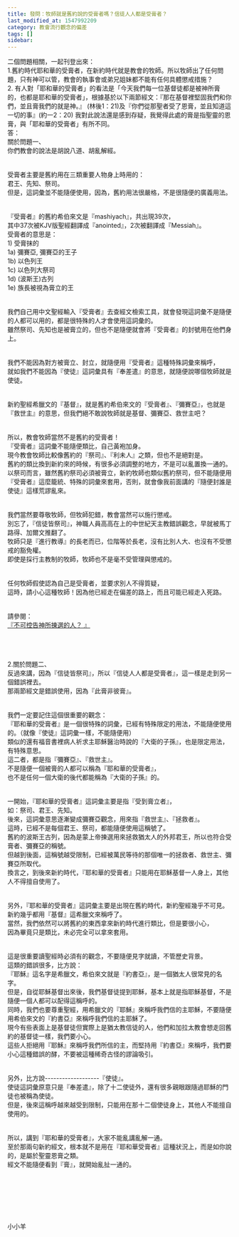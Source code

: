 ```yaml
---
title: 發問：牧師就是舊約說的受膏者嗎？信徒人人都是受膏者？
last_modified_at: 1547992209
category: 教會流行觀念的偏差
tags: []
sidebar: 
---
```


<p>二個問題相關，一起刊登出來：<br/>1.舊約時代耶和華的受膏者，在新約時代就是教會的牧師。所以牧師出了任何問題，只有神可以管，教會的執事會或弟兄姐妹都不能有任何具體懲戒措施？<br/>2. 有人對「耶和華的受膏者」的看法是「今天我們每一位基督徒都是被神所膏的，也都是耶和華的受膏者」，根據基於以下兩節經文：『那在基督裡堅固我們和你們，並且膏我們的就是神。』 (林後1：21)及『你們從那聖者受了恩膏，並且知道這一切的事』(約一2：20)  我對此說法還是感到存疑，我覺得此處的膏是指聖靈的恩膏，與「耶和華的受膏者」有所不同。 <!--more--><br/>答：<br/>關於問題一、<br/>你們教會的說法是胡說八道、胡亂解經。<br/><br/> <br/>受膏者主要是舊約用在三類重要人物身上時用的：<br/>君王、先知、祭司。<br/>但是，這詞彙並不能隨便使用，因為，舊約用法很嚴格，不是很隨便的廣義用法。<br/><br/><br/>『受膏者』的舊約希伯來文是『mashiyach』，共出現39次，<br/>其中37次被KJV版聖經翻譯成『anointed』，2次被翻譯成『Messiah』。<br/>受膏者的意思是：<br/>1) 受膏抹的<br/>   1a) 彌賽亞, 彌賽亞的王子<br/>   1b) 以色列王<br/>   1c) 以色列大祭司<br/>   1d) (波斯王)古列<br/>   1e) 族長被視為膏立的王<br/><br/><br/>我們自己用中文聖經輸入『受膏者』去查經文檢索工具，就會發現這詞彙不是隨便的人都可以用的，都是很特殊的人才會使用這詞彙的。<br/>雖然祭司、先知也是被膏立的，但也不是隨便就會將『受膏者』的封號用在他們身上。<br/><br/><br/>我們不能因為對方被膏立、封立，就隨便用『受膏者』這種特殊詞彙來稱呼，<br/>就如我們不能因為『使徒』這詞彙具有『奉差遣』的意思，就隨便說哪個牧師就是使徒。<br/><br/><br/>新約聖經希臘文的『基督』，就是舊約希伯來文的『受膏者』、『彌賽亞』，也就是『救世主』的意思，但我們絕不敢說牧師就是基督、彌賽亞、救世主吧？<br/><br/><br/>所以，教會牧師當然不是舊約的受膏者！<br/>『受膏者』這詞彙不能隨便類比，自己黃袍加身。<br/>現今教會牧師比較像舊約的『祭司』、『利未人』之類，但也不是絕對是。<br/>舊約的類比換到新約來的時候，有很多必須調整的地方，不是可以亂置換一通的。<br/>以祭司而言，雖然舊約祭司必須被膏立，新約牧師也類似舊約祭司，但不能隨便用『受膏者』這麼籠統、特殊的詞彙來套用，否則，就會像我前面講的『隨便封誰是使徒』這樣荒謬亂來。<br/><br/><br/>我們當然要尊敬牧師，但牧師犯錯，教會當然可以施行懲戒。<br/>別忘了，『信徒皆祭司』，神職人員高高在上的中世紀天主教錯誤觀念，早就被馬丁路得、加爾文推翻了。<br/>牧師只是『進行教導』的長老而已，位階等於長老，沒有比別人大、也沒有不受懲戒的豁免權。<br/>即使是採行主教制的牧師，牧師也不是毫不受管理與懲戒的。<br/><br/> <br/>任何牧師假使認為自己是受膏者，並要求別人不得質疑，<br/>這時，請小心這種牧師！因為他已經走在偏差的路上，而且可能已經走入死路。<br/> <br/> <br/>請參閱：<br/><a href="/posts/269192728">『不可控告神所揀選的人？ 』</a><br/><br/><br/><br/><br/>2.關於問題二、<br/>反過來講，因為『信徒皆祭司』，所以『信徒人人都是受膏者』，這一樣是走到另一個錯誤裡去。<br/>那兩節經文是錯誤使用，因為『此膏非彼膏』。<br/><br/> <br/>我們一定要記住這個很重要的觀念：<br/>『耶和華的受膏者』是一個很特殊的詞彙，已經有特殊限定的用法，不能隨便使用的。（就像『使徒』這詞彙一樣，不能隨便用）<br/>類似的還有福音書裡病人祈求主耶穌醫治時說的『大衛的子孫』，也是限定用法，有特殊意思。<br/>這二者，都是指『彌賽亞』、『救世主』。<br/>不是隨便一個被膏的人都可以稱為『耶和華的受膏者』，<br/>也不是任何一個大衛的後代都能稱為『大衛的子孫』的。<br/> <br/><br/>一開始，『耶和華的受膏者』這詞彙主要是指『受到膏立者』，<br/>如：祭司、君王、先知。<br/>後來，這詞彙意思逐漸變成彌賽亞觀念，用來指『救世主』、『拯救者』。<br/>這時，已經不是每個君王、祭司，都能隨便使用這稱號了。<br/>舊約的波斯王古列，因為是蒙上帝揀選用來拯救猶太人的外邦君王，所以也符合受膏者、彌賽亞的稱號。<br/>但越到後面，這稱號越受限制，已經被萬民等待的那個唯一的拯救者、救世主、彌賽亞所取代。<br/>換言之，到後來新約時代，『耶和華的受膏者』只能用在耶穌基督一人身上，其他人不得擅自使用了。<br/> <br/><br/>另外，『耶和華的受膏者』這詞彙主要是出現在舊約時代，新約聖經幾乎不可見。<br/>新約幾乎都用『基督』這希臘文來稱呼了。<br/>當然，我們依然可以將舊約的東西拿來新約時代進行類比，但是要很小心，<br/>因為畢竟只是類比，未必完全可以拿來套用。<br/> <br/><br/>這是很重要讀聖經時必須有的觀念，不要隨便見字就讀，不管歷史背景。<br/>這類的錯誤很多，比方說：<br/>『耶穌』這名字是希臘文，希伯來文就是『約書亞』，是一個猶太人很常見的名字。<br/>但是，自從耶穌基督出來後，我們基督徒提到耶穌，基本上就是指耶穌基督，不是隨便一個人都可以配得這稱呼的。<br/>同時，我們也要尊重聖經，用希臘文的『耶穌』來稱呼我們信的主耶穌，不要隨便用希伯來文的『約書亞』來稱呼我們信的主耶穌了。<br/>現今有些表面上是基督徒但實際上是猶太教信徒的人，他們和加拉太教會想走回舊約的基督徒一樣，我們要小心。<br/>這些人拒絕用『耶穌』來稱呼我們所信的主，而堅持用『約書亞』來稱呼，我們要小心這種錯誤的酵，不要被這種稀奇古怪的謬論吸引。<br/><br/><br/>另外，比方說-------------------『使徒』。<br/>使徒這詞彙原意只是『奉差遣』，除了十二使徒外，還有很多親眼跟隨過耶穌的門徒也被稱為使徒。<br/>但是，後來這稱呼越來越受到限制，只能用在那十二個使徒身上，其他人不能擅自使用的。<br/> <br/><br/>所以，講到『耶和華的受膏者』，大家不能亂講亂解一通。<br/>至於那兩句新約經文，根本就不是用在『耶和華受膏者』這種狀況上，而是如你說的，是屬於聖靈恩膏之類。<br/>經文不能隨便看到『膏』，就開始亂扯一通的。<br/><br/><br/><br/><br/><br/><br/><br/>小小羊<br/><br/><br/><br/><br/><br/><br/></p>
